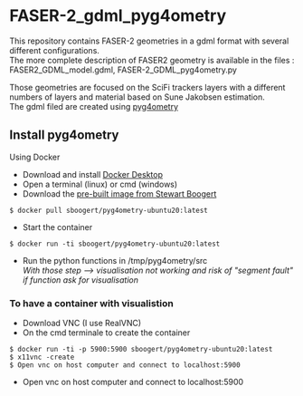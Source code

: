 # FASER-2_gdml_pyg4ometry

This repository contains FASER-2 geometries in a gdml format with several different configurations.\
The more complete description of FASER2 geometry is available in the files : FASER2_GDML_model.gdml, FASER-2_GDML_pyg4ometry.py

Those geometries are focused on the SciFi trackers layers with a different numbers of layers and material based on Sune Jakobsen estimation.\
The gdml filed are created using [pyg4ometry](http://www.pp.rhul.ac.uk/bdsim/pyg4ometry/)

## Install pyg4ometry
Using Docker 
* Download and install [Docker Desktop](https://www.docker.com/products/docker-desktop/)
* Open a terminal (linux) or cmd (windows)
* Download the [pre-built image from Stewart Boogert](https://hub.docker.com/r/sboogert/pyg4ometry-ubuntu20/tags)
```
$ docker pull sboogert/pyg4ometry-ubuntu20:latest
```
* Start the container
```
$ docker run -ti sboogert/pyg4ometry-ubuntu20:latest
```
* Run the python functions in /tmp/pyg4ometry/src \
*With those step --> visualisation not working and risk of "segment fault" if function ask for visualisation*

### To have a container with visualistion
* Download VNC (I use RealVNC)
* On the cmd terminale to create the container
```
$ docker run -ti -p 5900:5900 sboogert/pyg4ometry-ubuntu20:latest
$ x11vnc -create
$ Open vnc on host computer and connect to localhost:5900
```
* Open vnc on host computer and connect to localhost:5900 

